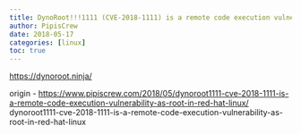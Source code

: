 ```yaml
---
title: DynoRoot!!!1111 (CVE-2018-1111) is a remote code execution vulnerability (as root) in Red Hat linux
author: PipisCrew
date: 2018-05-17
categories: [linux]
toc: true
---
```


https://dynoroot.ninja/

origin - https://www.pipiscrew.com/2018/05/dynoroot1111-cve-2018-1111-is-a-remote-code-execution-vulnerability-as-root-in-red-hat-linux/ dynoroot1111-cve-2018-1111-is-a-remote-code-execution-vulnerability-as-root-in-red-hat-linux